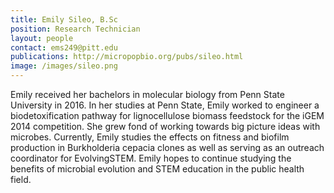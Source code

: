 ```yaml
---
title: Emily Sileo, B.Sc
position: Research Technician
layout: people
contact: ems249@pitt.edu
publications: http://micropopbio.org/pubs/sileo.html
image: /images/sileo.png
---
```

Emily received her bachelors in molecular biology from Penn State University in 2016. In her studies at Penn State, Emily worked to engineer a biodetoxification pathway for lignocellulose biomass feedstock for the iGEM 2014 competition. She grew fond of working towards big picture ideas with microbes. Currently, Emily studies the effects on fitness and biofilm production in Burkholderia cepacia clones as well as serving as an outreach coordinator for EvolvingSTEM. Emily hopes to continue studying the benefits of microbial evolution and STEM education in the public health field. 